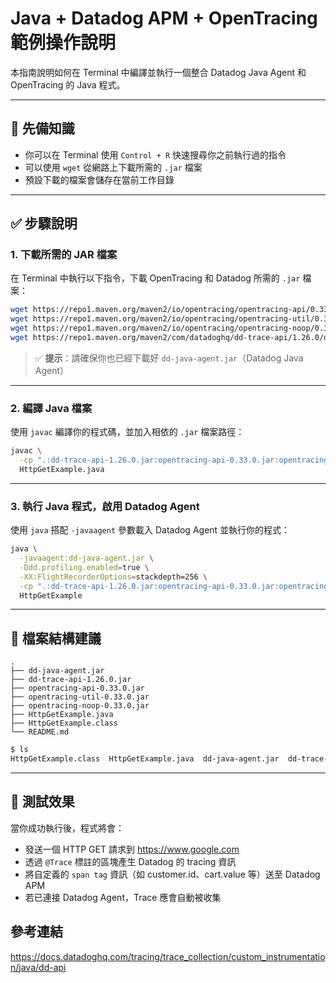 
# Java + Datadog APM + OpenTracing 範例操作說明

本指南說明如何在 Terminal 中編譯並執行一個整合 Datadog Java Agent 和 OpenTracing 的 Java 程式。

---

## 📌 先備知識

- 你可以在 Terminal 使用 `Control + R` 快速搜尋你之前執行過的指令
- 可以使用 `wget` 從網路上下載所需的 `.jar` 檔案
- 預設下載的檔案會儲存在當前工作目錄

---

## ✅ 步驟說明

### 1. 下載所需的 JAR 檔案

在 Terminal 中執行以下指令，下載 OpenTracing 和 Datadog 所需的 `.jar` 檔案：

```bash
wget https://repo1.maven.org/maven2/io/opentracing/opentracing-api/0.33.0/opentracing-api-0.33.0.jar
wget https://repo1.maven.org/maven2/io/opentracing/opentracing-util/0.33.0/opentracing-util-0.33.0.jar
wget https://repo1.maven.org/maven2/io/opentracing/opentracing-noop/0.33.0/opentracing-noop-0.33.0.jar
wget https://repo1.maven.org/maven2/com/datadoghq/dd-trace-api/1.26.0/dd-trace-api-1.26.0.jar
```

> ✅ **提示**：請確保你也已經下載好 `dd-java-agent.jar`（Datadog Java Agent）

---

### 2. 編譯 Java 檔案

使用 `javac` 編譯你的程式碼，並加入相依的 `.jar` 檔案路徑：

```bash
javac \
  -cp ".:dd-trace-api-1.26.0.jar:opentracing-api-0.33.0.jar:opentracing-util-0.33.0.jar:opentracing-noop-0.33.0.jar" \
  HttpGetExample.java
```

---

### 3. 執行 Java 程式，啟用 Datadog Agent

使用 `java` 搭配 `-javaagent` 參數載入 Datadog Agent 並執行你的程式：

```bash
java \
  -javaagent:dd-java-agent.jar \
  -Ddd.profiling.enabled=true \
  -XX:FlightRecorderOptions=stackdepth=256 \
  -cp ".:dd-trace-api-1.26.0.jar:opentracing-api-0.33.0.jar:opentracing-util-0.33.0.jar:opentracing-noop-0.33.0.jar" \
  HttpGetExample
```

---

## 📂 檔案結構建議

```plaintext
.
├── dd-java-agent.jar
├── dd-trace-api-1.26.0.jar
├── opentracing-api-0.33.0.jar
├── opentracing-util-0.33.0.jar
├── opentracing-noop-0.33.0.jar
├── HttpGetExample.java
├── HttpGetExample.class
└── README.md
```

```bash
$ ls
HttpGetExample.class  HttpGetExample.java  dd-java-agent.jar  dd-trace-api-1.26.0.jar  ddagent-install.log  opentracing-api-0.33.0.jar  opentracing-noop-0.33.0.jar  opentracing-util-0.33.0.jar
```

---

## 🧪 測試效果

當你成功執行後，程式將會：

- 發送一個 HTTP GET 請求到 https://www.google.com
- 透過 `@Trace` 標註的區塊產生 Datadog 的 tracing 資訊
- 將自定義的 `span tag` 資訊（如 customer.id、cart.value 等）送至 Datadog APM
- 若已連接 Datadog Agent，Trace 應會自動被收集


## 參考連結
https://docs.datadoghq.com/tracing/trace_collection/custom_instrumentation/java/dd-api